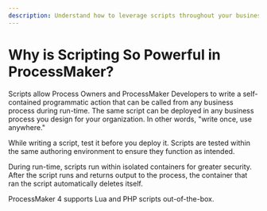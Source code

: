 ```yaml
---
description: Understand how to leverage scripts throughout your business processes.
---
```


# Why is Scripting So Powerful in ProcessMaker?

Scripts allow Process Owners and ProcessMaker Developers to write a self-contained programmatic action that can be called from any business process during run-time. The same script can be deployed in any business process you design for your organization. In other words, "write once, use anywhere."

While writing a script, test it before you deploy it. Scripts are tested within the same authoring environment to ensure they function as intended.

During run-time, scripts run within isolated containers for greater security. After the script runs and returns output to the process, the container that ran the script automatically deletes itself.

ProcessMaker 4 supports Lua and PHP scripts out-of-the-box.

